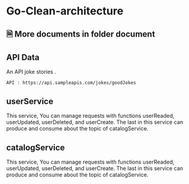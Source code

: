 # Go-Clean-architecture 

## 🗎 More documents in folder document

## API Data
An API joke stories .

``API : https://api.sampleapis.com/jokes/goodJokes`` 
## userService

This service, You can manage requests with functions userReaded, userUpdated, userDeleted, and userCreate. The last in this service can produce and consume about the topic of catalogService.

## catalogService
This service, You can manage requests with functions userReaded, userUpdated, userDeleted, and userCreate. The last in this service can produce and consume about the topic of catalogService.
